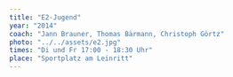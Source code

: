 ```yaml
---
title: "E2-Jugend"
year: "2014"
coach: "Jann Brauner, Thomas Bärmann, Christoph Görtz"
photo: "../../assets/e2.jpg"
times: "Di und Fr 17:00 - 18:30 Uhr"
place: "Sportplatz am Leinritt"
---
```

